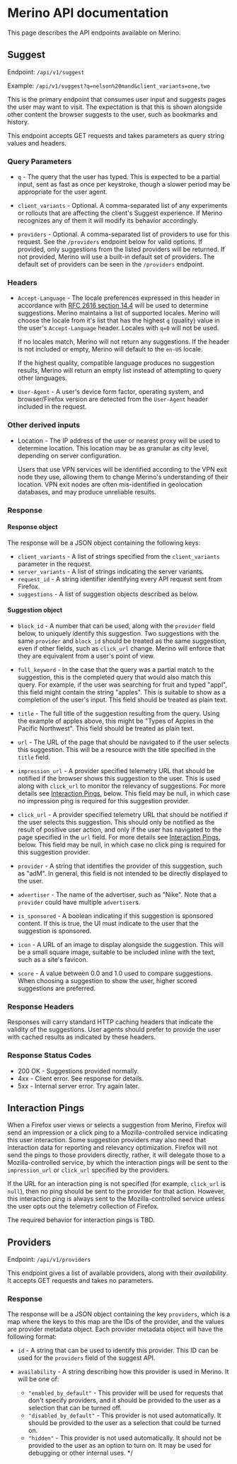 # Merino API documentation

This page describes the API endpoints available on Merino.

## Suggest

Endpoint: `/api/v1/suggest`

Example: `/api/v1/suggest?q=nelson%20mand&client_variants=one,two`

This is the primary endpoint that consumes user input and suggests 
pages the user may want to visit. The expectation is that
this is shown alongside other content the browser suggests 
to the user, such as bookmarks and history.

This endpoint accepts GET requests and takes parameters as query string values
and headers.

### Query Parameters

- `q` - The query that the user has typed. This is expected to be a partial
  input, sent as fast as once per keystroke, though a slower period may be
  appropriate for the user agent.

- `client_variants` - Optional. A comma-separated list of any experiments or
  rollouts that are affecting the client's Suggest experience. If Merino
  recognizes any of them it will modify its behavior accordingly.

- `providers` - Optional. A comma-separated list of providers to use for this
  request. See the `/providers` endpoint below for valid options. If provided,
  only suggestions from the listed providers will be returned. If not provided,
  Merino will use a built-in default set of providers. The default set of
  providers can be seen in the `/providers` endpoint.

### Headers

- `Accept-Language` - The locale preferences expressed in this header in
  accordance with [RFC 2616 section 14.4][rfc-2616-14-4] will be used to
  determine suggestions. Merino maintains a list of supported locales. Merino
  will choose the locale from it's list that has the highest `q` (quality) value
  in the user's `Accept-Language` header. Locales with `q=0` will not be used.

  If no locales match, Merino will not return any suggestions. If the header is
  not included or empty, Merino will default to the `en-US` locale.

  If the highest quality, compatible language produces no suggestion results,
  Merino will return an empty list instead of attempting to query other
  languages.

- `User-Agent` - A user's device form factor, operating system, and
  browser/Firefox version are detected from the `User-Agent` header included in
  the request.

[rfc-2616-14-4]: https://datatracker.ietf.org/doc/html/rfc2616/#section-14.4

### Other derived inputs

- Location - The IP address of the user or nearest proxy will be used to
  determine location. This location may be as granular as city level, depending
  on server configuration.

  Users that use VPN services will be identified according to the VPN exit node
  they use, allowing them to change Merino's understanding of their location.
  VPN exit nodes are often mis-identified in geolocation databases, and may
  produce unreliable results.

### Response

#### Response object

The response will be a JSON object containing the following keys:

- `client_variants` - A list of strings specified from the `client_variants`
  parameter in the request.
- `server_variants` - A list of strings indicating the server variants.
- `request_id` - A string identifier identifying every API request sent from Firefox.
- `suggestions` - A list of suggestion objects described as below.

#### Suggestion object

- `block_id` - A number that can be used, along with the `provider` field below,
  to uniquely identify this suggestion. Two suggestions with the same `provider`
  and `block_id` should be treated as the same suggestion, even if other fields,
  such as `click_url` change. Merino will enforce that they are equivalent from
  a user's point of view.

- `full_keyword` - In the case that the query was a partial match to the
  suggestion, this is the completed query that would also match this query. For
  example, if the user was searching for fruit and typed "appl", this field
  might contain the string "apples". This is suitable to show as a completion of
  the user's input. This field should be treated as plain text.

- `title` - The full title of the suggestion resulting from the query. Using the
  example of apples above, this might be "Types of Apples in the Pacific
  Northwest". This field should be treated as plain text.

- `url` - The URL of the page that should be navigated to if the user selects
  this suggestion. This will be a resource with the title specified in the
  `title` field.

- `impression_url` - A provider specified telemetry URL that should be notified
  if the browser shows this suggestion to the user. This is used along with
  `click_url` to monitor the relevancy of suggestions. For more details see
  [Interaction Pings](#interaction-pings), below. This field may be null, in
  which case no impression ping is required for this suggestion provider.

- `click_url` - A provider specified telemetry URL that should be notified if
  the user selects this suggestion. This should only be notified as the result
  of positive user action, and only if the user has navigated to the page
  specified in the `url` field. For more details see
  [Interaction Pings](#interaction-pings), below. This field may be null, in
  which case no click ping is required for this suggestion provider.

- `provider` - A string that identifies the provider of this suggestion, such as
  "adM". In general, this field is not intended to be directly displayed to the user.

- `advertiser` - The name of the advertiser, such as "Nike". Note that a `provider`
  could have multiple `advertiser`s.

- `is_sponsored` - A boolean indicating if this suggestion is sponsored content.
  If this is true, the UI must indicate to the user that the suggestion is
  sponsored.

- `icon` - A URL of an image to display alongside the suggestion. This will be a
  small square image, suitable to be included inline with the text, such as a
  site's favicon.

- `score` - A value between 0.0 and 1.0 used to compare suggestions. When
  choosing a suggestion to show the user, higher scored suggestions are
  preferred.

### Response Headers

Responses will carry standard HTTP caching headers that indicate the validity of
the suggestions. User agents should prefer to provide the user with cached
results as indicated by these headers.

### Response Status Codes

- 200 OK - Suggestions provided normally.
- 4xx - Client error. See response for details.
- 5xx - Internal server error. Try again later.

<a id="interaction-pings"></a>

## Interaction Pings

When a Firefox user views or selects a suggestion from Merino, Firefox will send
an impression or a click ping to a Mozilla-controlled service indicating this
user interaction. Some suggestion providers may also need that interaction data
for reporting and relevancy optimization. Firefox will not send the pings to
those providers directly, rather, it will delegate those to a Mozilla-controlled
service, by which the interaction pings will be sent to the `impression_url` or
`click_url` specified by the providers.

If the URL for an interaction ping is not specified (for example, `click_url` is
`null`), then no ping should be sent to the provider for that action. However,
this interaction ping is always sent to the Mozilla-controlled service unless
the user opts out the telemetry collection of Firefox.

The required behavior for interaction pings is TBD.

## Providers

Endpoint: `/api/v1/providers`

This endpoint gives a list of available providers, along with their
_availability_. It accepts GET requests and takes no parameters.

### Response

The response will be a JSON object containing the key `providers`, which is a
map where the keys to this map are the IDs of the provider, and the values are
provider metadata object. Each provider metadata object will have the following
format:

- `id` - A string that can be used to identify this provider. This ID can be
  used for the `providers` field of the suggest API.

- `availability` - A string describing how this provider is used in Merino. It
  will be one of:

  - `"enabled_by_default"` - This provider will be used for requests that don't
    specify providers, and it should be provided to the user as a selection that
    can be turned off.
  - `"disabled_by_default"` - This provider is not used automatically. It should
    be provided to the user as a selection that could be turned on.
  - `"hidden"` - This provider is not used automatically. It should not be
    provided to the user as an option to turn on. It may be used for debugging
    or other internal uses. \*/
